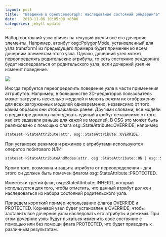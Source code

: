 ```yaml
---
layout: post
title:  "Введение в OpenSceneGraph: Наследование состояний рендеринга"
date:   2018-11-06 10:05:00 +0300
categories: jekyll update
---
```


Набор состояний узла влияет на текущий узел и все его дочерние элементы. Например, атрибут osg::PolygonMode, установленный для узла transform1 из предыдущего примера будет применен ко всем дочерним элементам этого узла. Однако, дочерний узел может переопределять родительские атрибуты, то есть состояние рендеринга будет наследоваться от родительского узла, если дочерний узел не изменит поведение.

![](https://habrastorage.org/webt/ez/_c/4q/ez_c4qowpsmgjqwqmhtpu5noilm.png)

Иногда тербуется переопределить поведение узла в части применения аттрибутов. Например, в большинстве 3D-редакторов пользователь может загрузить несколько моделей и менять режим их отображения для всех загруженных моделей одновременно, независимо от того, каким образом они отображались ранее. Другими словами, все модели в редакторе должны наследовать единый атрибут независимо от того, как его задавали раньше для кажой из моделей. В OSG это может быть реализовано с помощью флага osg::StateAttribute::OVERRIDE, например

```cpp
stateset->StateAttribute(attr, osg::StateAttribute::OVERRIDE);
```

При установке режимов и режимов с атрибутами используются оператор побитового ИЛИ

```cpp
stateset->StateAttributeAndModes(attr, osg::StateAttribute::ON | osg::StateAttribute::OVERRIDE);
```

Кроме того, возможна и защита атрибута от переопределения - для этого он должен быть помечен флагом osg::StateAttribute::PROTECTED.

Имеется и третий флаг, osg::StateAttribute::INHERIT, который используется для того, чтобы отметить, что данный атрибут должен наследоваться из набора состояний родительского узла.

Приведем короткий пример использвание флагов OVERRIDE и PROTECTED. Корневой узел будет установлен в OVERRIDE, чтобы заставить все дочерние узлы наследовать его атрибуты и режимы. При этом дочерние узлы будут пытаться изменить свое состояние с помощью или без помощи флага PROTECTED, что будет приводить к различным результатам.
